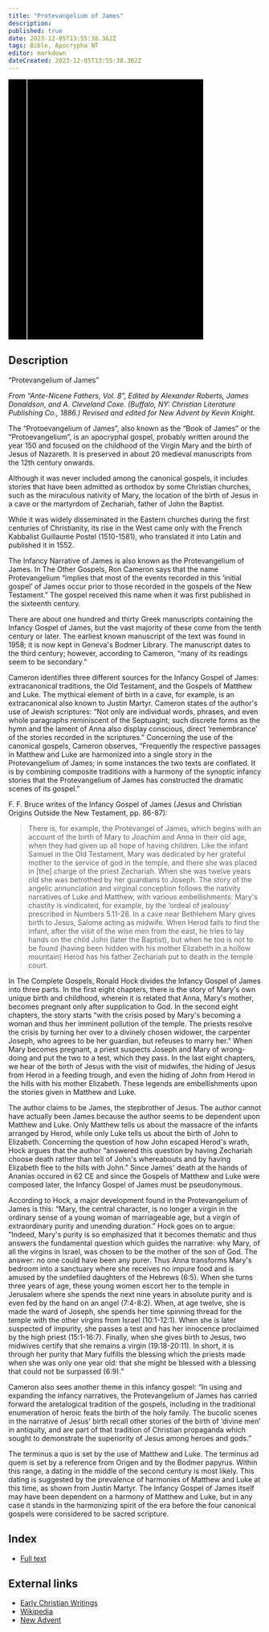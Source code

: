 ```yaml
---
title: "Protevangelium of James"
description: 
published: true
date: 2023-12-05T13:55:38.362Z
tags: Bible, Apocrypha NT
editor: markdown
dateCreated: 2023-12-05T13:55:38.362Z
---
```


<div class="urantiapedia-book-front urantiapedia-book-apocrypha">
<svg xmlns="http://www.w3.org/2000/svg"
	width="102.6mm" height="136.8mm"
	viewBox="0 0 102.6 136.8" version="1.1">
	<g transform="translate(-7,-5)">
		<rect width="9.6" height="136.8" x="7" y="5" />
		<rect width="96.9" height="136.8" x="17" y="5" />
		<text style="font-size:5px" x="61" y="22">APÓCRIFOS</text>
		<text style="font-size:4px" x="61" y="125">Ante-Nicene Fathers, Vol. 8, 1886</text>
		<text style="font-size:4px" x="61" y="130">A. Roberts, J. Donaldson, A. Cleveland (ed.)</text>
		<text style="font-size:9px" x="61" y="60">Protevangelium</text>
		<text style="font-size:9px" x="61" y="70">of James</text>
	</g>
</svg>
</div>

## Description

“Protevangelium of James”

_From “Ante-Nicene Fathers, Vol. 8”, Edited by Alexander Roberts, James Donaldson, and A. Cleveland Coxe. (Buffalo, NY: Christian Literature Publishing Co., 1886.) Revised and edited for New Advent by Kevin Knight._

The “Protoevangelium of James”, also known as the “Book of James” or the “Protoevangelium”, is an apocryphal gospel, probably written around the year 150 and focused on the childhood of the Virgin Mary and the birth of Jesus of Nazareth. It is preserved in about 20 medieval manuscripts from the 12th century onwards.

Although it was never included among the canonical gospels, it includes stories that have been admitted as orthodox by some Christian churches, such as the miraculous nativity of Mary, the location of the birth of Jesus in a cave or the martyrdom of Zechariah, father of John the Baptist.

While it was widely disseminated in the Eastern churches during the first centuries of Christianity, its rise in the West came only with the French Kabbalist Guillaume Postel (1510-1581), who translated it into Latin and published it in 1552.

The Infancy Narrative of James is also known as the Protevangelium of James. In The Other Gospels, Ron Cameron says that the name Protevangelium “implies that most of the events recorded in this ‘initial gospel’ of James occur prior to those recorded in the gospels of the New Testament.” The gospel received this name when it was first published in the sixteenth century.

There are about one hundred and thirty Greek manuscripts containing the Infancy Gospel of James, but the vast majority of these come from the tenth century or later. The earliest known manuscript of the text was found in 1958; it is now kept in Geneva's Bodmer Library. The manuscript dates to the third century; however, according to Cameron, “many of its readings seem to be secondary.”

Cameron identifies three different sources for the Infancy Gospel of James: extracanonical traditions, the Old Testament, and the Gospels of Matthew and Luke. The mythical element of birth in a cave, for example, is an extracanonical also known to Justin Martyr. Cameron states of the author's use of Jewish scriptures: “Not only are individual words, phrases, and even whole paragraphs reminiscent of the Septuagint; such discrete forms as the hymn and the lament of Anna also display conscious, direct ‘remembrance’ of the stories recorded in the scriptures.” Concerning the use of the canonical gospels, Cameron observes, “Frequently the respective passages in Matthew and Luke are harmonized into a single story in the Protevangelium of James; in some instances the two texts are conflated. It is by combining composite traditions with a harmony of the synoptic infancy stories that the Protevangelium of James has constructed the dramatic scenes of its gospel.”

F. F. Bruce writes of the Infancy Gospel of James (Jesus and Christian Origins Outside the New Testament, pp. 86-87):

> There is, for example, the Protevangel of James, which begins with an account of the birth of Mary to Joachim and Anna in their old age, when they had given up all hope of having children. Like the infant Samuel in the Old Testament, Mary was dedicated by her grateful mother to the service of god in the temple, and there she was placed in [the] charge of the priest Zechariah. When she was twelve years old she was betrothed by her guardians to Joseph. The story of the angelic annunciation and virginal conception follows the nativity narratives of Luke and Matthew, with various embellishments: Mary's chastity is vindicated, for example, by the ‘ordeal of jealousy’ prescribed in Numbers 5.11-28. In a cave near Bethlehem Mary gives birth to Jesus, Salome acting as midwife. When Herod fails to find the infant, after the visit of the wise men from the east, he tries to lay hands on the child John (later the Baptist), but when he too is not to be found (having been hidden with his mother Elizabeth in a hollow mountain) Herod has his father Zechariah put to death in the temple court.

In The Complete Gospels, Ronald Hock divides the Infancy Gospel of James into three parts. In the first eight chapters, there is the story of Mary's own unique birth and childhood, wherein it is related that Anna, Mary's mother, becomes pregnant only after supplication to God. In the second eight chapters, the story starts “with the crisis posed by Mary's becoming a woman and thus her imminent pollution of the temple. The priests resolve the crisis by turning her over to a divinely chosen widower, the carpenter Joseph, who agrees to be her guardian, but refeuses to marry her.” When Mary becomes pregnant, a priest suspects Joseph and Mary of wrong-doing and put the two to a test, which they pass. In the last eight chapters, we hear of the birth of Jesus with the visit of midwifes, the hiding of Jesus from Herod in a feeding trough, and even the hiding of John from Herod in the hills with his mother Elizabeth. These legends are embellishments upon the stories given in Matthew and Luke.

The author claims to be James, the stepbrother of Jesus. The author cannot have actually been James because the author seems to be dependent upon Matthew and Luke. Only Matthew tells us about the massacre of the infants arranged by Herod, while only Luke tells us about the birth of John to Elizabeth. Concerning the question of how John escaped Herod's wrath, Hock argues that the author “answered this question by having Zechariah choose death rather than tell of John's whereabouts and by having Elizabeth flee to the hills with John.” Since James' death at the hands of Ananias occured in 62 CE and since the Gospels of Matthew and Luke were composed later, the Infancy Gospel of James must be pseudonymous.

According to Hock, a major development found in the Protevangelium of James is this: “Mary, the central character, is no longer a virgin in the ordinary sense of a young woman of marriageable age, but a virgin of extraordinary purity and unending duration.” Hock goes on to argue: “Indeed, Mary's purity is so emphasized that it becomes thematic and thus answers the fundamental question which guides the narrative: why Mary, of all the virgins in Israel, was chosen to be the mother of the son of God. The answer: no one could have been any purer. Thus Anna transforms Mary's bedroom into a sanctuary where she receives no impure food and is amused by the undefiled daughters of the Hebrews (6:5). When she turns three years of age, these young women escort her to the temple in Jerusalem where she spends the next nine years in absolute purity and is even fed by the hand on an angel (7:4-8:2). When, at age twelve, she is made the ward of Joseph, she spends her time spinning thread for the temple with the other virgins from Israel (10:1-12:1). When she is later suspected of impurity, she passes a test and has her innocence proclaimed by the high priest (15:1-16:7). Finally, when she gives birth to Jesus, two midwives certify that she remains a virgin (19:18-20:11). In short, it is through her purity that Mary fulfills the blessing which the priests made when she was only one year old: that she might be blessed with a blessing that could not be surpassed (6:9).”

Cameron also sees another theme in this infancy gospel: “In using and expanding the infancy narratives, the Protevangelium of James has carried forward the aretalogical tradition of the gospels, including in the traditional enumeration of heroic feats the birth of the holy family. The bucolic scenes in the narrative of Jesus' birth recall other stories of the birth of ‘divine men’ in antiquity, and are part of that tradition of Christian propaganda which sought to demonstrate the superiority of Jesus among heroes and gods.”

The terminus a quo is set by the use of Matthew and Luke. The terminus ad quem is set by a reference from Origen and by the Bodmer papyrus. Within this range, a dating in the middle of the second century is most likely. This dating is suggested by the prevalence of harmonies of Matthew and Luke at this time, as shown from Justin Martyr. The Infancy Gospel of James itself may have been dependent on a harmony of Matthew and Luke, but in any case it stands in the harmonizing spirit of the era before the four canonical gospels were considered to be sacred scripture.

## Index

- [Full text](/en/Bible/Protoevangelium_of_James/1)

## External links

- [Early Christian Writings](https://www.earlychristianwritings.com/infancyjames.html)
- [Wikipedia](https://en.wikipedia.org/wiki/Gospel_of_James)
- [New Advent](https://www.newadvent.org/fathers/0832.htm)